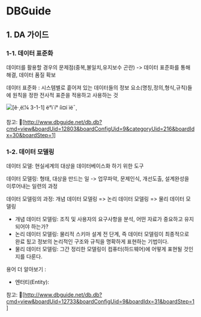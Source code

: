 # DBGuide

## 1. DA 가이드

### 1-1. 데이터 표준화

데이터를 활용할 경우의 문제점(중복,불일치,유지보수 곤란) -> 데이터 표준화를 통해 해결, 데이터 품질 확보

데이터 표준화 : 시스템별로 흩어져 있는 데이터들의 정보 요소(명칭,정의,형식,규칙)들에 원칙을 정한 전사적 표준을 적용하고 사용하는 것

![[ê·¸ë¦¼ 3-1-1] ë°ì´í° íì¤í ìë¯¸](http://www.dbguide.net/publishing/img/dbguide/edu/070103_edu_01.gif)

참고: :bookmark_tabs:[http://www.dbguide.net/db.db?cmd=view&boardUid=12803&boardConfigUid=9&categoryUid=216&boardIdx=30&boardStep=1]

### 1-2. 데이터 모델링

데이터 모델: 현실세계의 대상을 데이터베이스화 하기 위한 도구

데이터 모델링: 형태, 대상을 만드는 일 -> 업무파악, 문제인식, 개선도출, 설계완성을 이루어내는 일련의 과정



데이터 모델링의 과정: 개념 데이터 모델링 => 논리 데이터 모델링 => 물리 데이터 모델링

* 개념 데이터 모델링: 조직 및 사용자의 요구사항을 분석, 어떤 자료가 중요하고 유지되어야 하는가?
* 논리 데이터 모델링: 물리적 스키마 설계 전 단계, 즉 데이터 모델링이 최종적으로 완료 됬고 정보의 논리적인 구조와 규칙을 명확하게 표현하는 기법이다.
* 물리 데이터 모델링: 그간 정리한 모델링이 컴퓨터(하드웨어)에 어떻게 표현될 것인지를 다룬다.



용어 더 알아보기 : 

* 엔터티(Entity): 

참고: :bookmark_tabs:[http://www.dbguide.net/db.db?cmd=view&boardUid=12733&boardConfigUid=9&boardIdx=31&boardStep=1]

